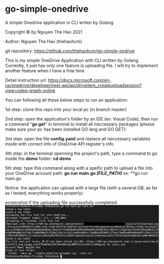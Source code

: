 # go-simple-onedrive
A simple Onedrive application in CLI writen by Golang

Copyright © by Nguyen The Hao 2021

Author: Nguyen The Hao (thehaohcm)

git repository: https://github.com/thehaohcm/go-simple-ondrive

This is my simple OneDrive Application with CLI written by Golang. Currently, it just has only one feature is uploading file. I will try to implement another feature when I have a free time

Detail instruction url: https://docs.microsoft.com/en-us/onedrive/developer/rest-api/api/driveitem_createuploadsession?view=odsp-graph-online

You can following all these below steps to run an application: 

1st step: clone this repo into your local pc (in branch master)

2nd step: open the application's folder by an IDE (ex: Visual Code), then run a command "**go get**" in terminal to install all neccessary packages (please make sure your pc has been installed GO lang and GO GET):

3rd step: open the file **config.yaml** and replace all neccessary variables inside with correct info of OneDrive API register's info

4th step: in the terminal openning the project's path, type a command to go inside the **demo** folder: **cd demo**

5th step: type this command along with a speific path to upload a file into your OneDrive account path: **go run main.go *[FILE_PATH]***
  ex: **go run main.go 

Notice: the applicaiton can upload with a large file (with a several GB, as far as I tested, everything works properly)

screenshot if the uploading file successfully completed:
![alt text](https://github.com/thehaohcm/go-simple-onedrive/blob/master/screenshot/screenshot-demo.png?raw=true)
